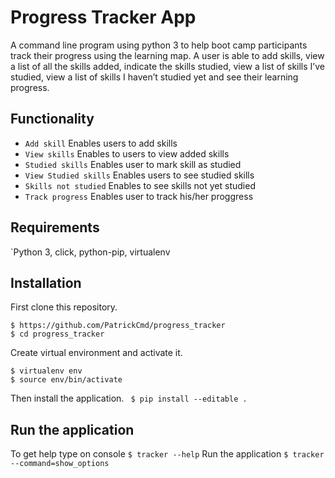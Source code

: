 # Progress Tracker App

A command line program using python 3 to help boot camp 
participants track their progress using the learning map.
A user is able to add skills, view a list of all the skills added, 
indicate the skills studied, view a list of skills I’ve studied, 
view a list of skills I haven’t studied yet and see their learning progress.

## Functionality
- `Add skill` Enables users to add skills
- `View skills` Enables to users to view added skills
- `Studied skills` Enables user to mark skill  as studied
- `View Studied skills` Enables users to see studied skills
- `Skills not studied` Enables to see skills not yet studied
- `Track progress` Enables user to track his/her proggress

## Requirements
`Python 3, click, python-pip, virtualenv

## Installation
First clone this repository.
```
$ https://github.com/PatrickCmd/progress_tracker
$ cd progress_tracker
```
Create virtual environment and activate it.
```
$ virtualenv env
$ source env/bin/activate
```
Then install the application.
` $ pip install --editable .`
## Run the application
To get help type on console
`$ tracker --help`
Run the application
`$ tracker --command=show_options`
